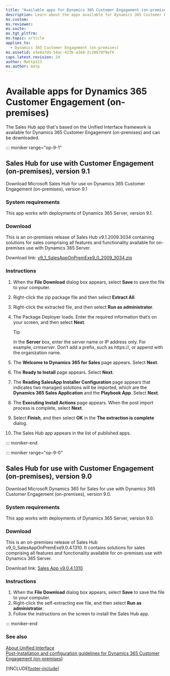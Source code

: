 ```yaml
---
title: "Available apps for Dynamics 365 Customer Engagement (on-premises) | Microsoft Docs"
description: Learn about the apps available for Dynamics 365 Customer Engagement (on-premises) 
ms.custom: 
ms.reviewer: 
ms.suite: 
ms.tgt_pltfrm: 
ms.topic: article
applies_to: 
  - Dynamics 365 Customer Engagement (on-premises)
ms.assetid: e3e8a7d4-54ac-423b-a168-2c28678f9ef6
caps.latest.revision: 24
author: Mattp123
ms.author: matp
---
```

# Available apps for Dynamics 365 Customer Engagement (on-premises)

The Sales Hub app that's based on the Unified Interface framework is available for Dynamics 365 Customer Engagement (on-premises) and can be downloaded.

::: moniker range="op-9-1"

## Sales Hub for use with Customer Engagement (on-premises), version 9.1

Download Microsoft Sales Hub for use on Dynamics 365 Customer Engagement (on-premises), version 9.1

### System requirements

This app works with deployments of Dynamics 365 Server, version 9.1.

### Download

This is an on-premises release of Sales Hub v9.1.2009.3034 containing solutions for sales comprising all features and functionality available for on-premises use with Dynamics 365 Server.

Download link: [v9_1_SalesAppOnPremExe9_0_2009_3034.zip](https://download.microsoft.com/download/b/e/6/be6fdcd6-9c49-49e0-af9f-ef3454ac9677/v9_1_SalesAppOnPremExe9_0_2009_3034.zip)

### Instructions

1. When the **File Download** dialog box appears, select **Save** to save the file to your computer.
1. Right-click the zip package file and then select **Extract All**.
1. Right-click the extracted file, and then select **Run as administrator**.
1. The Package Deployer loads. Enter the required information that’s on your screen, and then select **Next**.

   > [!TIP]
   >  In the **Server** box, enter the server name or IP address only. For example, *crmserver*. Don’t add a prefix, such as https://, or append with the organization name.
1. The **Welcome to Dynamics 365 for Sales** page appears. Select **Next**.
1. The **Ready to Install** page appears. Select **Next**.
1. The **Reading SalesApp Installer Configuration** page appears that indicates two managed solutions will be imported, which are the **Dynamics 365 Sales Application** and the **Playbook App**. Select **Next**.
1. The **Executing Install Actions** page appears. When the post import process is complete, select **Next**.
1. Select **Finish**, and then select **OK** in the **The extraction is complete** dialog.
1. The Sales Hub app appears in the list of published apps.

::: moniker-end

::: moniker range="op-9-0"

## Sales Hub for use with Customer Engagement (on-premises), version 9.0

Download Microsoft Dynamics 365 for Sales for use with Dynamics 365 Customer Engagement (on-premises), version 9.0.

### System requirements

This app works with deployments of Dynamics 365 Server, version 9.0.

### Download

This is an on-premises release of Sales Hub v9_0_SalesAppOnPremExe9.0.4.1310. It contains solutions for sales comprising all features and functionality available for on-premises use with Dynamics 365 Server.

Download link: [Sales App v9.0.4.1310](https://download.microsoft.com/download/b/e/6/be6fdcd6-9c49-49e0-af9f-ef3454ac9677/SalesApp-OnPrem_9.0.4.1310.exe)

### Instructions

1. When the **File Download** dialog box appears, select **Save** to save the file to your computer.
1. Right-click the self-extracting exe file, and then select **Run as administrator**.
1. Follow the instructions on the screen to install the Sales Hub app.

::: moniker-end

### See also

[About Unified Interface](../admin/about-unified-interface.md) <br/>
[Post-installation and configuration guidelines for Dynamics 365 Customer Engagement (on-premises)](post-installation-configuration-guidelines-dynamics-365.md)


[!INCLUDE[footer-include](../../../includes/footer-banner.md)]

